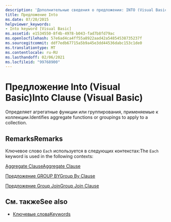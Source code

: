 ```yaml
---
description: 'Дополнительные сведения о предложении: INTO (Visual Basic)'
title: Предложение Into
ms.date: 07/20/2015
helpviewer_keywords:
- Into keyword [Visual Basic]
ms.assetid: e1534550-8f4b-4978-b043-fad7b8fd79ac
ms.openlocfilehash: 57e6ad4ca4ff55a8922aad42a54854538735237f
ms.sourcegitcommit: ddf7edb67715a5b9a45e3dd44536dabc153c1de0
ms.translationtype: MT
ms.contentlocale: ru-RU
ms.lasthandoff: 02/06/2021
ms.locfileid: "99768900"
---
```

# <a name="into-clause-visual-basic"></a><span data-ttu-id="c8c9b-103">Предложение Into (Visual Basic)</span><span class="sxs-lookup"><span data-stu-id="c8c9b-103">Into Clause (Visual Basic)</span></span>

<span data-ttu-id="c8c9b-104">Определяет агрегатные функции или группирования, применяемые к коллекции.</span><span class="sxs-lookup"><span data-stu-id="c8c9b-104">Identifies aggregate functions or groupings to apply to a collection.</span></span>  
  
## <a name="remarks"></a><span data-ttu-id="c8c9b-105">Remarks</span><span class="sxs-lookup"><span data-stu-id="c8c9b-105">Remarks</span></span>  

 <span data-ttu-id="c8c9b-106">Ключевое слово `Each` используется в следующих контекстах:</span><span class="sxs-lookup"><span data-stu-id="c8c9b-106">The `Each` keyword is used in the following contexts:</span></span>  
  
 [<span data-ttu-id="c8c9b-107">Aggregate Clause</span><span class="sxs-lookup"><span data-stu-id="c8c9b-107">Aggregate Clause</span></span>](../queries/aggregate-clause.md)  
  
 [<span data-ttu-id="c8c9b-108">Предложение GROUP BY</span><span class="sxs-lookup"><span data-stu-id="c8c9b-108">Group By Clause</span></span>](../queries/group-by-clause.md)  
  
 [<span data-ttu-id="c8c9b-109">Предложение Group Join</span><span class="sxs-lookup"><span data-stu-id="c8c9b-109">Group Join Clause</span></span>](../queries/group-join-clause.md)  
  
## <a name="see-also"></a><span data-ttu-id="c8c9b-110">См. также</span><span class="sxs-lookup"><span data-stu-id="c8c9b-110">See also</span></span>

- [<span data-ttu-id="c8c9b-111">Ключевые слова</span><span class="sxs-lookup"><span data-stu-id="c8c9b-111">Keywords</span></span>](../keywords/index.md)
